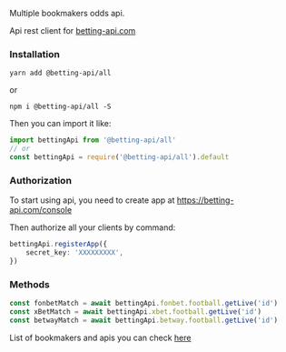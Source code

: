 Multiple bookmakers odds api. 

Api rest client for [betting-api.com](https://betting-api.com)


### Installation

`yarn add @betting-api/all`

or

`npm i @betting-api/all -S`


Then you can import it like:

```typescript
import bettingApi from '@betting-api/all'
// or
const bettingApi = require('@betting-api/all').default
```

### Authorization

To start using api, you need to create app at 
https://betting-api.com/console

Then authorize all your clients by command:

```typescript
bettingApi.registerApp({
    secret_key: 'XXXXXXXXX',
})
```

### Methods

```typescript
const fonbetMatch = await bettingApi.fonbet.football.getLive('id')
const xBetMatch = await bettingApi.xbet.football.getLive('id')
const betwayMatch = await bettingApi.betway.football.getLive('id')
```


List of bookmakers and apis you can check 
[here](https://github.com/BettingApi/js-rest-client/tree/master/#readme)

